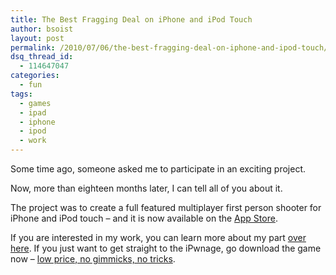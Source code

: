 ```yaml
---
title: The Best Fragging Deal on iPhone and iPod Touch
author: bsoist
layout: post
permalink: /2010/07/06/the-best-fragging-deal-on-iphone-and-ipod-touch/
dsq_thread_id:
  - 114647047
categories:
  - fun
tags:
  - games
  - ipad
  - iphone
  - ipod
  - work
---
```

Some time ago, someone asked me to participate in an exciting project. 

Now, more than eighteen months later, I can tell all of you about it. 

The project was to create a full featured multiplayer first person shooter for iPhone and iPod touch &#8211; and it is now available on the [App Store][1].

If you are interested in my work, you can learn more about my part [over here][2]. If you just want to get straight to the iPwnage, go download the game now &#8211; [low price, no gimmicks, no tricks][1].

 [1]: http://click.linksynergy.com/fs-bin/stat?id=XpBbU6is8Fw&#038;offerid=146261&#038;type=3&#038;subid=0&#038;tmpid=1826&#038;RD_PARM1=http%253A%252F%252Fitunes.apple.com%252Fus%252Fapp%252Farchetype%252Fid364504952%253Fmt%253D8%2526uo%253D4%2526partnerId%253D30
 [2]: http://whsjr.soistmann.com/work/2010/07/06/archetype/
